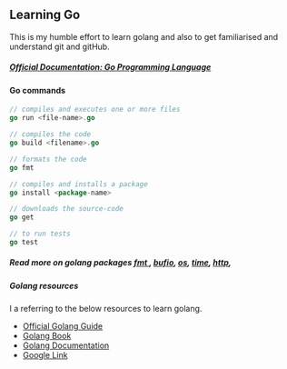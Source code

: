 ## Learning Go

This is my humble effort to learn golang and also to get familiarised and understand git and gitHub.


#####  [Official Documentation: Go Programming Language](https://golang.org/doc/)


#### Go commands

```go
// compiles and executes one or more files
go run <file-name>.go

// compiles the code
go build <filename>.go

// formats the code
go fmt 

// compiles and installs a package
go install <package-name>

// downloads the source-code
go get 

// to run tests
go test
```

##### Read more on golang packages [fmt ](https://golang.org/pkg/fmt/),  [bufio](https://golang.org/pkg/bufio/),  [os](https://golang.org/pkg/os/),  [time](https://golang.org/pkg/time/),  [http](https://golang.org/pkg/net/http/),

##### Golang resources

I a referring to the below resources to learn golang.

- [Official Golang Guide](https://tour.golang.org/)
- [Golang Book](https://www.golang-book.com/)
- [Golang Documentation](https://golang.org)
- [Google Link](https://cloud.google.com/appengine/docs/go)
